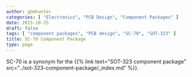 ```yaml
---
author: gbmhunter
categories: [ "Electronics", "PCB Design", "Component Packages" ]
date: 2015-10-25
draft: false
tags: [ "component packages", "PCB design", "SC-70", "SOT-323" ]
title: SC-70 Component Package
type: page
---
```


SC-70 is a synonym for the {{% link text="SOT-323 component package" src="../sot-323-component-package/_index.md" %}}.
